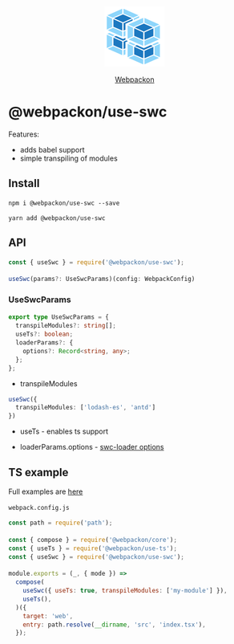<p align="center">
  <img src='https://raw.githubusercontent.com/AndTem/webpackon/master/images/logo.svg' height='120' width='120'>
</p>
<p align="center">
  <a href="https://github.com/AndTem/webpackon#readme">Webpackon</a>
</p>

# @webpackon/use-swc

Features:
- adds babel support
- simple transpiling of modules

## Install
```shell
npm i @webpackon/use-swc --save
```

```shell
yarn add @webpackon/use-swc
```

## API

```ts
const { useSwc } = require('@webpackon/use-swc');

useSwc(params?: UseSwcParams)(config: WebpackConfig)
```

### UseSwcParams
```ts
export type UseSwcParams = {
  transpileModules?: string[];
  useTs?: boolean;
  loaderParams?: {
    options?: Record<string, any>;
  };
};
```

 - transpileModules
```ts
useSwc({
  transpileModules: ['lodash-es', 'antd']
})
```

- useTs - enables ts support

- loaderParams.options - [swc-loader options](https://www.npmjs.com/package/swc-loader)

## TS example
Full examples are [here](https://github.com/AndTem/webpackon/tree/master/examples)

```webpack.config.js```
```js
const path = require('path');

const { compose } = require('@webpackon/core');
const { useTs } = require('@webpackon/use-ts');
const { useSwc } = require('@webpackon/use-swc');

module.exports = (_, { mode }) =>
  compose(
    useSwc({ useTs: true, transpileModules: ['my-module'] }),
    useTs(),
  )({
    target: 'web',
    entry: path.resolve(__dirname, 'src', 'index.tsx'),
  });
```
